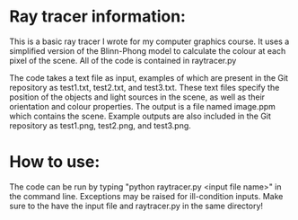# Ray tracer information:
This is a basic ray tracer I wrote for my computer graphics course. It uses
a simplified version of the Blinn-Phong model to calculate the colour at each pixel 
of the scene. All of the code is contained in raytracer.py

The code takes a text file as input, examples of which are present in 
the Git repository as test1.txt, test2.txt, and test3.txt. These text files
specify the position of the objects and light sources in the scene, as well as their orientation 
and colour properties. The output is a file named image.ppm which contains the scene. Example outputs are 
also included in the Git repository as test1.png, test2.png, and test3.png.  

# How to use:
The code can be run by typing "python raytracer.py \<input file name\>" in the
command line. Exceptions may be raised for ill-condition inputs. Make sure to the have the input file
and raytracer.py in the same directory!
